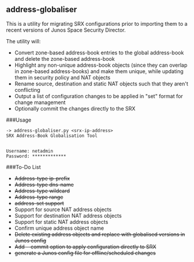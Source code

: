 ## address-globaliser

This is a utility for migrating SRX configurations prior to importing them to a recent versions of Junos Space Security Director. 

The utility will:
* Convert zone-based address-book entries to the global address-book and delete the zone-based address-book
* Highlight any non-unique address-book objects (since they can overlap in zone-based address-books) and make them unique, while updating them in security policy and NAT objects
* Rename source, destination and static NAT objects such that they aren't conflicting
* Output a list of configuration changes to be applied in "set" format for change management
* Optionally commit the changes directly to the SRX

###Usage

```
-> address-globaliser.py <srx-ip-address>
SRX Address-Book Globalisation Tool


Username: netadmin 
Password: *************
```

###To-Do List
* ~~Address-type ip-prefix~~
* ~~Address-type dns-name~~
* ~~Address-type wildcard~~
* ~~Address-type range~~
* ~~address-set support~~
* Support for source NAT address objects
* Support for destination NAT address objects
* Support for static NAT address objects
* Confirm unique address object name
* ~~Delete existing address objects and replace with globalised versions in Junos config~~
* ~~Add --commit option to apply configuration directly to SRX~~
* ~~generate a Junos config file for offline/scheduled changes~~
